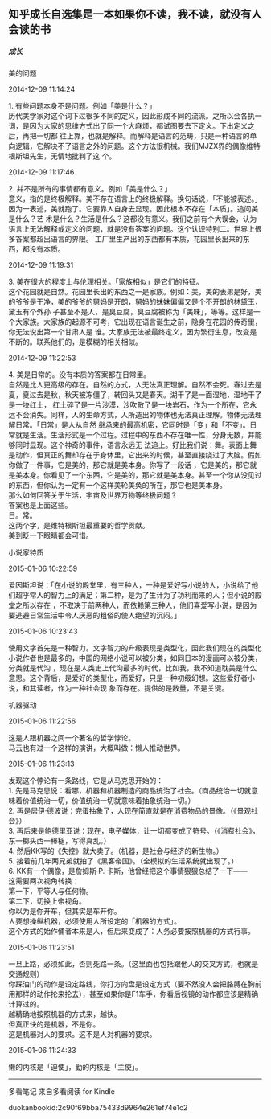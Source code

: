 ## 知乎成长自选集是一本如果你不读，我不读，就没有人会读的书

##### 成长

  

  美的问题

  

2014-12-09 11:14:24

1\. 有些问题本身不是问题。例如「美是什么？」  
历代美学家对这个词下过很多不同的定义，因此形成不同的流派。之所以会各执一词，是因为大家的思维方式出了同一个大麻烦，都试图要去下定义。下出定义之后，再把一切都
往上靠，也就是解释。而解释是语言的范畴，只是一种语言的单向逻辑，它解决不了语言之外的问题。这个方法很机械。我们MJZX界的偶像维特根斯坦先生，无情地批判了这
个。

  

2014-12-09 11:17:46

2\. 并不是所有的事情都有意义。例如「美是什么？」  
意义，指的是终极解释。美不存在语言上的终极解释。换句话说，「不能被表述。」因为一表述，美就跑了。它要靠人自身去显现。因此根本不存在「本质」。追问美是什么？艺
术是什么？生活是什么？这都没有意义。我们之前有个大误会，认为语言上无法解释或定义的问题，就是没有答案的问题。这个认识特别二。世界上很多答案都超出语言的界限。
工厂里生产出的东西都有本质，花园里长出来的东西，都没有本质。

  

2014-12-09 11:19:31

3\. 美在很大的程度上与伦理相关。「家族相似」是它们的特征。  
这个花园就是自然。花园里长出的东西之一是家族。例如：美，美的表弟是好，美的爷爷是干净，美的爷爷的舅妈是开朗，舅妈的妹妹偏偏又是个不开朗的林黛玉，黛玉有个外孙
子甚至不是人，是臭豆腐，臭豆腐被称为「美味」，等等。这样是一个大家族。大家族的起源不可考，它出现在语言诞生之前，隐身在花园的传奇里，你无法说出第一个甘肃人是
谁。大家族无法被最终定义，因为繁衍生息，改变是不断的。联系他们的，是模糊的相关相似。

  

2014-12-09 11:22:53

4\. 美是日常的。没有本质的答案都在日常里。  
自然是比人更高级的存在。自然的方式，人无法真正理解。自然不会死。春过去是夏，夏过去是秋，秋天被冻僵了，转回头又是春天。湖干了是一面湿地，湿地干了是一块红土，
红土碎了是一片沙漠，沙吹散了是一块岩石，作为一个所在，它永远不会消失。同样，人的生命方式，人所造出的物体也无法真正理解。物体无法理解日常。「日常」是人从自然
继承来的最高机密，它同时是「变」和「不变」。日常就是生活。生活形式是一个过程。过程中的东西不存在唯一性，分身无数，并能够同时显现。这个神奇的事件，语言永远无
法追上。好比我们说：舞。表面上舞是动作，但真正的舞却存在于身体里，它出来的时候，甚至直接绕过了大脑。假如你做了一件事，它是美的，那它就是美本身。你写了一段话
，它是美的，那它就是美本身。你看见了一个东西，它是美的，那它就是美本身。甚至一个你从没见过的东西，但你认为一定有一个这样美轮美奂的所在，那它也是美本身。  
那么如何回答关于生活，宇宙及世界万物等终极问题？  
答案也是上面这些。  
日。常。  
这两个字，是维特根斯坦最重要的哲学贡献。  
美到眨一下眼睛都会可惜。

  

  小说家特质

  

2015-01-06 10:22:59

爱因斯坦说：「在小说的殿堂里，有三种人，一种是爱好写小说的人，小说给了他们超乎常人的智力上的满足；第二种，是为了生计为了功利而来的人；但小说的殿堂之所以存在
，不取决于前两种人，而依赖第三种人，他们喜爱写小说，是因为要逃避日常生活中令人厌恶的粗俗的使人绝望的沉闷。」

  

2015-01-06 10:23:43

使用文字首先是一种智力。文字智力的升级表现是类型化，因此我们现在的类型化小说作者也是最多的，中国的网络小说可以被分类，如同日本的漫画可以被分类，分类就是代沟
，现在是人类史上代沟最多的时代，比如我，我不知道耽美是什么意思。这个背后，是爱好的类型化，而爱好，只是一种初级幻想。这些爱好者小说，和其读者，作为一种社会现
象而存在。提供的是数量，不是关键。

  

  机器驱动

  

2015-01-06 11:22:56

这是人跟机器之间一个著名的哲学悖论。  
马云也有过一个这样的演讲，大概叫做：懒人推动世界。

  

2015-01-06 11:23:13

发现这个悖论有一条路线，它是从马克思开始的：  
1\. 先是马克思说：看哪，机器和机器制造的商品统治了社会。（商品统治一切就意味着价值统治一切，价值统治一切就意味着抽象统治一切。）  
2\. 再是居伊·德波说：完蛋抽象了，人现在简直就是在消费物品的景像。（《景观社会》）  
3\. 再后来是鲍德里亚说：现在，电子媒体，让一切都变成了符号。（《消费社会》，东一榔头西一棒槌，写得真乱。）  
4\. 然后KK写的《失控》就大卖了。（机器，是社会与经济的新生物。）  
5\. 接着前几年两兄弟就拍了《黑客帝国》。（全模拟的生活系统就出现了。）  
6\. KK有一个偶像，是詹姆斯·P. 卡斯，他曾经把这个事情狠狠总结了一下——  
这需要两次视角转换：  
第一下，平等人与任何物。  
第二下，切换上帝视角。  
你以为是你开车，但其实是车开你。  
人要想操纵机器，必须使用人所设定的「机器的方式」。  
这个方式的始作俑者本来是人，但后来变成了：人务必要按照机器的方式行事。

  

2015-01-06 11:23:51

一旦上路，必须如此，否则死路一条。（这里面也包括跟他人的交叉方式，也就是交通规则）  
你踩油门的动作是设定路线，你打方向盘是设定方式（要不然没人会把胳膊在胸前用那样的动作抡来抡去），甚至如果你是F1车手，你看后视镜的动作都应该是精确计算过的。  
越精确地按照机器的方式来，越快。  
但真正快的是机器，不是你。  
这是机器对人的要求。这不是人对机器的要求。

  

2015-01-06 11:24:33

懒的内核是「迫使」，勤的内核是「主使」。

* * *

多看笔记 来自多看阅读 for Kindle

duokanbookid:2c90f69bba75433d9964e261ef74e1c2

